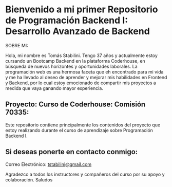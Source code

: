 
# Bienvenido a mi primer Repositorio de Programación Backend I: Desarrollo Avanzado de Backend #

SOBRE MI:

Hola, mi nombre es Tomás Stabilini. Tengo 37 años y actualmente estoy cursando un Bootcamp Backend en la plataforma Coderhouse, en búsqueda de nuevos horizontes y oportunidades laborales. La programación web es una hermosa faceta que eh encontrado para mi vida y me ha llevado al deseo de aprender y mejorar mis habilidades en Frontend y Backend, por lo cual estoy emocionado de compartir mis proyectos a medida que vaya ganando mayor experiencia.


## Proyecto: Curso de Coderhouse: Comisión 70335: ##
Este repositorio contiene principalmente los contenidos del proyecto que estoy realizando durante el curso de aprendizaje sobre Programación Backend I.


## Si deseas ponerte en contacto conmigo: ##

Correo Electrónico: tstabilini@gmail.com


Agradezco a todos los instructores y compañeros del curso por su apoyo y colaboración.
Saludos